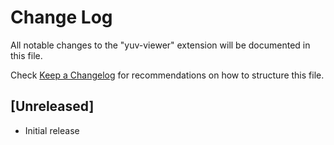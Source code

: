 # Change Log

All notable changes to the "yuv-viewer" extension will be documented in this file.

Check [Keep a Changelog](http://keepachangelog.com/) for recommendations on how to structure this file.

## [Unreleased]

- Initial release